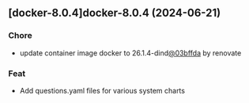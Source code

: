 

## [docker-8.0.4]docker-8.0.4 (2024-06-21)

### Chore



- update container image docker to 26.1.4-dind[@03bffda](https://github.com/03bffda) by renovate

### Feat



- Add questions.yaml files for various system charts